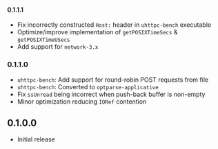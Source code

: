 #### 0.1.1.1

- Fix incorrectly constructed `Host:` header in `uhttpc-bench` executable
- Optimize/improve implementation of `getPOSIXTimeSecs` & `getPOSIXTimeUSecs`
- Add support for `network-3.x`

### 0.1.1.0

- `uhttpc-bench`: Add support for round-robin POST requests from file
- `uhttpc-bench`: Converted to `optparse-applicative`
- Fix `ssUnread` being incorrect when push-back buffer is non-empty
- Minor optimization reducing `IORef` contention

## 0.1.0.0

- Initial release
